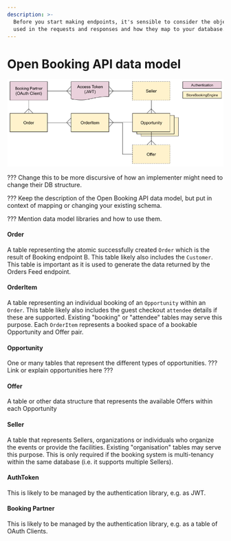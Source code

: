 ```yaml
---
description: >-
  Before you start making endpoints, it's sensible to consider the objects being
  used in the requests and responses and how they map to your database.
---
```


# Open Booking API data model



![Schema to support Open Booking API](<../../.gitbook/assets/image (1).png>)

??? Change this to be more discursive of how an implementer might need to change their DB structure.

??? Keep the description of the Open Booking API data model, but put in context of mapping or changing your existing schema.

??? Mention data model libraries and how to use them.

#### Order

A table representing the atomic successfully created `Order` which is the result of Booking endpoint B. This table likely also includes the `Customer`. This table is important as it is used to generate the data returned by the Orders Feed endpoint.

#### OrderItem

A table representing an individual booking of an `Opportunity` within an `Order`. This table likely also includes the guest checkout `attendee` details if these are supported. Existing "booking" or "attendee" tables may serve this purpose. Each `OrderItem` represents a booked space of a bookable Opportunity and Offer pair.

#### Opportunity

One or many tables that represent the different types of opportunities. ??? Link or explain opportunities here ???

#### Offer

A table or other data structure that represents the available Offers within each Opportunity

#### Seller

A table that represents Sellers, organizations or individuals who organize the events or provide the facilities. Existing "organisation" tables may serve this purpose. This is only required if the booking system is multi-tenancy within the same database (i.e. it supports multiple Sellers).

#### AuthToken

This is likely to be managed by the authentication library, e.g. as JWT.

#### Booking Partner

This is likely to be managed by the authentication library, e.g. as a table of OAuth Clients.
